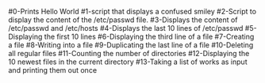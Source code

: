 #0-Prints Hello World
#1-script that displays a confused smiley 
#2-Script to display the content of the /etc/passwd file.
#3-Displays the content of /etc/passwd and /etc/hosts
#4-Displays the last 10 lines of /etc/passwd
#5-Displaying the first 10 lines
#6-Displaying the third line of a file
#7-Creating a file
#8-Writing into a file
#9-Duplicating the last line of a file
#10-Deleting all regular files
#11-Counting the number of directories
#12-Displaying the 10 newest files in the current directory
#13-Taking a list of works as input and printing them out once
